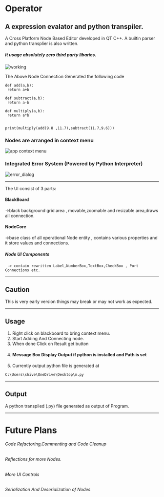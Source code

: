 # Operator 
## A expression evalator and python transpiler.

A  Cross Platform Node Based Editor developed in QT C++.
A builtin parser and python transplier is also written.
##### It usage absolutely zero third party libaries.

![working](https://user-images.githubusercontent.com/45932883/58257493-a515ad00-7d8e-11e9-93a4-959b0749083c.PNG)

The Above Node Connection Generated the following code
```
def add(a,b):
 return a+b

def subtract(a,b):
 return a-b

def multiply(a,b):
 return a*b


print(multiply(add(9.8 ,11.7),subtract(11.7,9.6)))

```
### Nodes are arranged in context menu
![app context menu](https://user-images.githubusercontent.com/45932883/58385328-61c87200-800c-11e9-8737-96bbcefdd2a1.PNG)


### Integrated Error System (Powered by Python Interpreter)

![error_dialog](https://user-images.githubusercontent.com/45932883/58385355-cdaada80-800c-11e9-934b-e0b7b3d844f8.PNG)

---

The UI consist of 3 parts:
#### BlackBoard 
  ->black background grid area , movable,zoomable and resizable area,draws all connection.
#### NodeCore 
  ->base class of all operational Node entity , contains various properties and it store values and  connections.
##### Node UI Components 
     -> contain rewritten Label,NumberBox,TextBox,CheckBox , Port Connections etc.
   
---
## Caution
This is very early version things may break or may not work as expected.

---
## Usage
1. Right click on blackboard to bring context menu.
2. Start Adding And Connecting node.
3. When done Click on Result get button
4. #### Message Box Display Output if python is installed and Path is set
5. Currently output python file is generated at  
```
C:\Users\shive\OneDrive\Desktop\m.py 
```

 ---  
     
## Output 
A python transpiled (.py) file generated as output of Program.

---

# Future Plans
######  Code Refactoring,Commenting and Code Cleanup
###### Reflections for more Nodes.
###### More UI Controls
###### Serialization And Deserialization of Nodes

